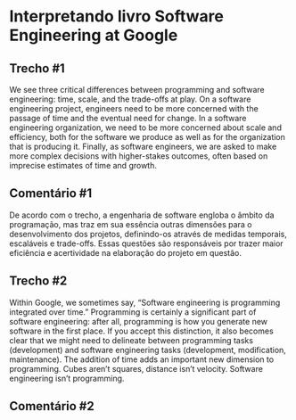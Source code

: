 # Interpretando livro Software Engineering at Google

## Trecho #1

We see three critical differences between programming and software engineering: time, scale, and the trade-offs at play. On a software engineering project, engineers need to be more concerned with the passage of time and the eventual need for change. In a software engineering organization, we need to be more concerned about scale and efficiency, both for the software we produce as well as for the organization that is producing it. Finally, as software engineers, we are asked to make more complex decisions with higher-stakes outcomes, often based on imprecise estimates of time and growth.

## Comentário #1

De acordo com o trecho, a engenharia de software engloba o âmbito da programação, mas traz em sua essência outras dimensões para o desenvolvimento dos projetos, definindo-os através de medidas temporais, escaláveis e trade-offs. Essas questões são responsáveis por trazer maior eficiência e acertividade na elaboração do projeto em questão.

## Trecho #2

Within Google, we sometimes say, “Software engineering is programming integrated over time.” Programming is certainly a significant part of software engineering: after all, programming is how you generate new software in the first place. If you accept this distinction, it also becomes clear that we might need to delineate between programming tasks (development) and software engineering tasks (development, modification, maintenance). The addition of time adds an important new dimension to programming. Cubes aren’t squares, distance isn’t velocity. Software engineering isn’t programming.

## Comentário #2
